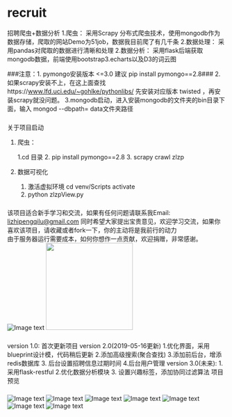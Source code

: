 # recruit
招聘爬虫+数据分析
1.爬虫：
    采用Scrapy 分布式爬虫技术，使用mongodb作为数据存储，爬取的网站Demo为51job，数据我目前爬了有几千条
2.数据处理：
     采用pandas对爬取的数据进行清晰和处理
2.数据分析：
    采用flask后端获取mongodb数据，前端使用bootstrap3.echarts以及D3的词云图

###注意：1. pymongo安装版本 <=3.0 建议 pip install pymongo==2.8###
        2. 如果scrapy安装不上，在这上面查找https://www.lfd.uci.edu/~gohlke/pythonlibs/ 先安装对应版本 twisted ，再安装scrapy就没问题。
        3.mongodb启动，进入安装mongodb的文件夹的bin目录下面，输入 mongod --dbpath= data文件夹路径
#####

###
关于项目启动
1. 爬虫：
    
   1.cd 目录
   2. pip install pymongo==2.8
   3. scrapy crawl zlzp
2. 数据可视化
   1. 激活虚拟环境 cd venv/Scripts
                  activate
   2. python zlzpView.py
###
       
###
该项目适合新手学习和交流，如果有任何问题请联系我Email: lizhipengqilu@gmail.com
同时希望大家提出宝贵意见，欢迎学习交流，如果你喜欢该项目，请收藏或者fork一下，你的主动将是我前行的动力
</br>由于服务器运行需要成本，如何你想作一点贡献，欢迎捐赠，非常感谢。
![Image text](https://github.com/Frank-qlu/recruit/blob/master/%E6%8B%9B%E8%81%98%E7%88%AC%E8%99%AB/images/wei.jpg)
<img src="https://github.com/Frank-qlu/recruit/blob/master/%E6%8B%9B%E8%81%98%E7%88%AC%E8%99%AB/images/wei.jpg" height="200" width="200" />
###
version 1.0:
          首次更新项目
version 2.0(2019-05-16更新)
          1.优化界面，采用blueprint设计模，代码稍后更新
          2.添加高级搜索(聚合查找)
          3.添加前后台，增添redis数据库
          3. 后台设置招聘信息过期时间
          4.后台用户管理
version 3.0(未来):
          1.采用flask-restful
          2.优化数据分析模块
          3. 设置兴趣标签，添加协同过滤算法
项目预览
###
![Image text](https://github.com/Frank-qlu/recruit/blob/master/%E6%8B%9B%E8%81%98%E7%88%AC%E8%99%AB/images/1.png)
![Image text](https://github.com/Frank-qlu/recruit/blob/master/%E6%8B%9B%E8%81%98%E7%88%AC%E8%99%AB/images/2.png)
![Image text](https://github.com/Frank-qlu/recruit/blob/master/%E6%8B%9B%E8%81%98%E7%88%AC%E8%99%AB/images/wordcount.png)
![Image text](https://github.com/Frank-qlu/recruit/blob/master/%E6%8B%9B%E8%81%98%E7%88%AC%E8%99%AB/images/educate.png)
![Image text](https://github.com/Frank-qlu/recruit/blob/master/%E6%8B%9B%E8%81%98%E7%88%AC%E8%99%AB/images/experience.png)
![Image text](https://github.com/Frank-qlu/recruit/blob/master/%E6%8B%9B%E8%81%98%E7%88%AC%E8%99%AB/images/search.png)
![Image text](https://github.com/Frank-qlu/recruit/blob/master/%E6%8B%9B%E8%81%98%E7%88%AC%E8%99%AB/images/back.png)



